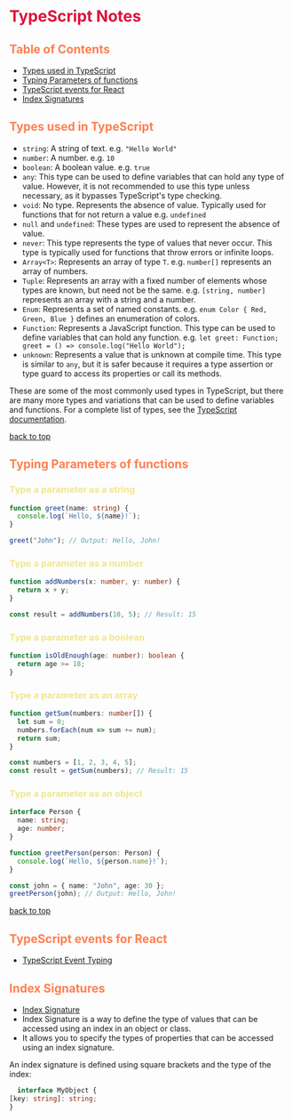 <style>
r { color: Crimson }
o { color: Coral }
y { color: Khaki }
g { color: MediumSpringGreen }
b { color: SkyBlue }
i { color: Violet }
h { color:  Plum }
hh { color: Pink }
</style>
# <r>TypeScript Notes</r>

## <o>Table of Contents</o>
* [Types used in TypeScript](#types-used-in-typescript)
* [Typing Parameters of functions](#typing-parameters-of-functions)
* [TypeScript events for React](#typescript-for-react)
* [Index Signatures](#index-signatures)

## <o>Types used in TypeScript</o>

* `string`: A string of text. e.g. `"Hello World"`
* `number`: A number. e.g. `10`
* `boolean`: A boolean value. e.g. `true`
* `any`: This type can be used to define variables that can hold any type of value. However, it is not recommended to use this type unless necessary, as it bypasses TypeScript's type checking.
* `void`: No type. Represents the absence of value. Typically used for functions that for not return a value e.g. `undefined`
* `null` and `undefined`: These types are used to represent the absence of value.
* `never`: This type represents the type of values that never occur. This type is typically used for functions that throw errors or infinite loops.
* `Array<T>`: Represents an array of type `T`. e.g. `number[]` represents an array of numbers.
* `Tuple`: Represents an array with a fixed number of elements whose types are known, but need not be the same. e.g. `[string, number]` represents an array with a string and a number.
* `Enum`: Represents a set of named constants. e.g. `enum Color { Red, Green, Blue }` defines an enumeration of colors.
* `Function`: Represents a JavaScript function. This type can be used to define variables that can hold any function. e.g. `let greet: Function; greet = () => console.log("Hello World");`
* `unknown`: Represents a value that is unknown at compile time. This type is similar to `any`, but it is safer because it requires a type assertion or type guard to access its properties or call its methods.

These are some of the most commonly used types in TypeScript, but there are many more types and variations that can be used to define variables and functions. For a complete list of types, see the [TypeScript documentation](https://www.typescriptlang.org/docs/handbook/2/everyday-types.html).

[back to top](#table-of-contents)

## <o>Typing Parameters of functions</o>

### <y>Type a parameter as a string</y>

```ts
function greet(name: string) {
  console.log(`Hello, ${name}!`);
}

greet("John"); // Output: Hello, John!
```

### <y>Type a parameter as a number</y>

```ts
function addNumbers(x: number, y: number) {
  return x + y;
}

const result = addNumbers(10, 5); // Result: 15
```

### <y>Type a parameter as a boolean</y>

```ts
function isOldEnough(age: number): boolean {
  return age >= 18;
}
```

### <y>Type a parameter as an array</y>

```ts
function getSum(numbers: number[]) {
  let sum = 0;
  numbers.forEach(num => sum += num);
  return sum;
}

const numbers = [1, 2, 3, 4, 5];
const result = getSum(numbers); // Result: 15
```

### <y>Type a parameter as an object</y>

```ts
interface Person {
  name: string;
  age: number;
}

function greetPerson(person: Person) {
  console.log(`Hello, ${person.name}!`);
}

const john = { name: "John", age: 30 };
greetPerson(john); // Output: Hello, John!
```

[back to top](#table-of-contents)
## <o>TypeScript events for React</o>
  
  - [TypeScript Event Typing](https://devtrium.com/posts/react-typescript-events)

## <o>Index Signatures</o>

  * [Index Signature](https://www.typescriptlang.org/docs/handbook/2/index-signatures.html)
  * Index Signature is a way to define the type of values that can be accessed using an index in an object or class.
  * It allows you to specify the types of properties that can be accessed using an index signature.

  An index signature is defined using square brackets and the type of the index:
  
  ```ts
    interface MyObject {
  [key: string]: string;
  }
  ```

